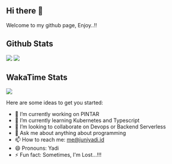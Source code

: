 ## Hi there 👋

Welcome to my github page, Enjoy..!!


## Github Stats

![](https://github-readme.juniyadi.id/api?username=juniyadi&count_private=true&show_icons=true&show_owner=true)
![](https://github-readme.juniyadi.id/api/top-langs/?username=juniyadi&layout=compact)

<!-- ## Favorite Repo

![https://github.com/JuniYadi/backup-db-rclone](https://github-readme-stats.juniyadi.vercel.app/api/pin/?username=JuniYadi&repo=backup-db-rclone) -->


## WakaTime Stats

![](https://github-readme.juniyadi.id/api/wakatime?username=JuniYadi&layout=compact)
<!-- ![](https://wakatime.com/share/@JuniYadi/7ec6a006-9bd6-465c-8004-2fd07ef439cc.svg) -->



Here are some ideas to get you started:

- 🔭 I’m currently working on PINTAR
- 🌱 I’m currently learning Kubernetes and Typescript
- 👯 I’m looking to collaborate on Devops or Backend Serverless
- 💬 Ask me about anything about programming
- 📫 How to reach me: me@juniyadi.id
- 😄 Pronouns: Yadi
- ⚡ Fun fact: Sometimes, I'm Lost...!!!
